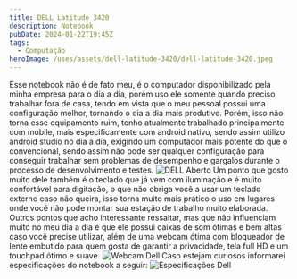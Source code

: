 ```yaml
---
title: DELL Latitude 3420
description: Notebook
pubDate: 2024-01-22T19:45Z
tags:
  - Computação
heroImage: /uses/assets/dell-latitude-3420/dell-latitude-3420.jpeg
---
```

Esse notebook não é de fato meu, é o computador disponibilizado pela minha empresa para o dia a dia, porém uso ele somente quando preciso trabalhar fora de casa, tendo em vista que o meu pessoal possui uma configuração melhor, tornando o dia a dia mais produtivo. Porém, isso não torna esse equipamento ruim, tenho atualmente trabalhado principalmente com mobile, mais especificamente com android nativo, sendo assim utilizo android studio no dia a dia, exigindo um computador mais potente do que o convencional, sendo assim não pode ser qualquer configuração para conseguir trabalhar sem problemas de desempenho e gargalos durante o processo de desenvolvimento e testes.
![DELL Aberto](/uses/assets/dell-latitude-3420/dell-aberto.jpeg)
Um ponto que gosto muito dele também é o teclado que já vem com iluminação e é muito confortável para digitação, o que não obriga você a usar um teclado externo caso não queira, isso torna muito mais prático o uso em lugares onde você não pode montar sua estação de trabalho  muito elaborada. Outros pontos que acho interessante ressaltar, mas que não influenciam muito no meu dia a dia é que ele possui caixas de som ótimas e bem altas caso você precise utilizar, além de uma webcam ótima com bloqueador de lente embutido para quem gosta de garantir a privacidade, tela full HD e um touchpad ótimo e suave.
![Webcam Dell](/uses/assets/dell-latitude-3420/webcam-dell.jpeg)
Caso estejam curiosos informarei especificações do notebook a seguir:
![Especificações Dell](/uses/assets/dell-latitude-3420/especificações-dell.jpeg)
